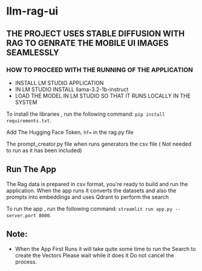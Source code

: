 # llm-rag-ui

## THE PROJECT USES STABLE DIFFUSION WITH RAG TO GENRATE THE MOBILE UI IMAGES SEAMLESSLY
### HOW TO PROCEED WITH THE RUNNING OF THE APPLICATION
   * INSTALL LM STUDIO APPLICATION
   * IN LM STUDIO INSTALL llama-3.2-1b-instruct 
   * LOAD THE MODEL IN LM STUDIO SO THAT IT RUNS LOCALLY IN THE SYSTEM

To install the libraries , run the following command: `pip install requirements.txt`.

Add The Hugging Face Token,  `hf=` in the rag.py file

The prompt_creator.py file when runs generators the csv file ( Not needed to run as it has been included)

## Run The App

The Rag data is prepared in csv format, you're ready to build and run the application.
When the app runs it converts the datasets and also the prompts into embeddings and uses Qdrant to perform the search

To run the app , run the following command: `streamlit run app.py --server.port 8000`.

## Note:
 * When the App First Runs it will take quite some time to run the Search to create the Vectors Please wait while it does it Do not cancel the process.



  
